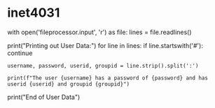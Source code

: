 # inet4031
with open('fileprocessor.input', 'r') as file:
    lines = file.readlines()

print("Printing out User Data:")
for line in lines:
    if line.startswith('#'):
        continue

    username, password, userid, groupid = line.strip().split(':')
    
    print(f"The user {username} has a password of {password} and has userid {userid} and groupid {groupid}")

print("End of User Data")
